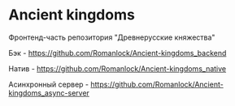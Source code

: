 
# Ancient kingdoms
Фронтенд-часть репозитория "Древнерусские княжества"

Бэк - https://github.com/Romanlock/Ancient-kingdoms_backend

Натив - https://github.com/Romanlock/Ancient-kingdoms_native

Асинхронный сервер - https://github.com/Romanlock/Ancient-kingdoms_async-server

